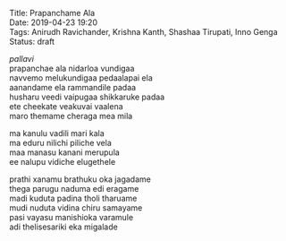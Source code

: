 Title: Prapanchame Ala  
Date: 2019-04-23 19:20  
Tags: Anirudh Ravichander, Krishna Kanth, Shashaa Tirupati, Inno Genga 
Status: draft

_pallavi_  
prapanchae ala nidarloa vundigaa   
navvemo melukundigaa  pedaalapai ela  
aanandame ela rammandile padaa  
husharu veedi vaipugaa shikkaruke padaa  
ete cheekate veakuvai vaalena  
maro themame cheraga mea mila   

ma kanulu vadili mari kala  
ma eduru nilichi piliche vela   
maa manasu kanani merupula  
ee nalupu vidiche elugethele 

prathi xanamu brathuku oka jagadame  
thega parugu naduma edi eragame  
madi kuduta padina tholi tharuame  
mudi nuduta vidina chiru samayame  
pasi vayasu manishioka varamule  
adi thelisesariki eka migalade  